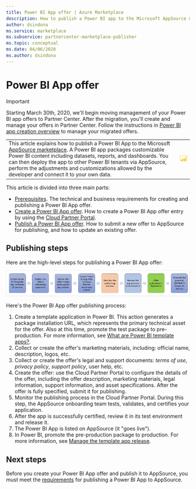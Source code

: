 ```yaml
---
title: Power BI App offer | Azure Marketplace 
description: How to publish a Power BI app to the Microsoft AppSource marketplace.
author: dsindona
ms.service: marketplace
ms.subservice: partnercenter-marketplace-publisher
ms.topic: conceptual
ms.date: 04/06/2020
ms.author: dsindona
---
```


# Power BI App offer

>[!Important]
>Starting March 30th, 2020, we'll begin moving management of your Power BI app offers to Partner Center. After the migration, you'll create and manage your offers in Partner Center. Follow the instructions in [Power BI app creation overview](https://aka.ms/AzurePBIAppCreationOverview) to manage your migrated offers.

|              |                                |
|--------------|--------------------------------|
| This article explains how to publish a Power BI App to the Microsoft [AppSource marketplace](https://appsource.microsoft.com/).  A Power BI app packages customizable Power BI content including datasets, reports, and dashboards. You can then deploy the app to other Power BI tenants via AppSource, perform the adjustments and customizations allowed by the developer and connect it to your own data. | ![Power BI icon](./media/powerbi-icon.png) |


This article is divided into three main parts:

-   [Prerequisites](./cpp-prerequisites.md). The technical and business requirements for creating and publishing a Power BI App offer.
-   [Create a Power BI App offer](./cpp-create-offer.md). How to create a Power BI App offer entry by using the [Cloud Partner Portal](https://cloudpartner.azure.com).
-   [Publish a Power BI App offer](./cpp-publish-offer.md). How to submit a new offer to AppSource for publishing, and how to update an existing offer.


## Publishing steps

Here are the high-level steps for publishing a Power BI App offer:

![Power BI App offer publishing steps](media/publishing-steps.png)

Here's the Power BI App offer publishing process:

1. Create a template application in Power BI. This action generates a package installation URL, which represents the primary technical asset for the offer. Also at this time, promote the test package to pre-production. For more information, see [What are Power BI template apps?](https://docs.microsoft.com/power-bi/service-template-apps-overview). 
2. Collect or create the offer's marketing materials, including: official name, description, logos, etc. 
3. Collect or create the offer's legal and support documents: *terms of use*, *privacy policy*, *support policy*, user help, etc.
4. Create the offer: use the Cloud Partner Portal to configure the details of the offer, including the offer description, marketing materials, legal information, support information, and asset specifications.  After the offer is fully specified, submit it for publishing.
5. Monitor the publishing process in the Cloud Partner Portal.  During this step, the AppSource onboarding team tests, validates, and certifies your application. 
6. After the app is successfully certified, review it in its test environment and release it. 
7. The Power BI App is listed on AppSource (it "goes live").
8. In Power BI, promote the pre-production package to production. For more information, see [Manage the template app release](https://docs.microsoft.com/power-bi/service-template-apps-create#manage-the-template-app-release).


## Next steps

Before you create your Power BI App offer and publish it to AppSource, you must meet the [requirements](./cpp-prerequisites.md) for publishing a Power BI App to AppSource.
